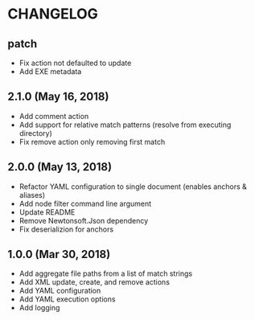# CHANGELOG

## patch
* Fix action not defaulted to update
* Add EXE metadata

## 2.1.0 (May 16, 2018)
* Add comment action
* Add support for relative match patterns (resolve from executing directory)
* Fix remove action only removing first match

## 2.0.0 (May 13, 2018)
* Refactor YAML configuration to single document (enables anchors & aliases)
* Add node filter command line argument
* Update README
* Remove Newtonsoft.Json dependency
* Fix deserializion for anchors

## 1.0.0 (Mar 30, 2018)
* Add aggregate file paths from a list of match strings
* Add XML update, create, and remove actions
* Add YAML configuration
* Add YAML execution options
* Add logging
